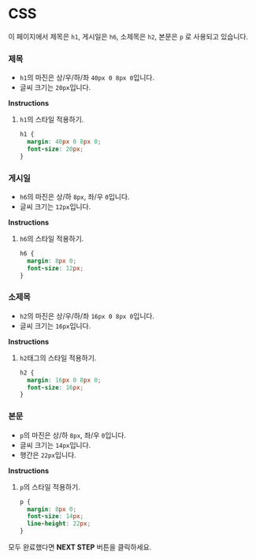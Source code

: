 # CSS
이 페이지에서 제목은 `h1`, 게시일은 `h6`, 소제목은 `h2`, 본문은 `p` 로 사용되고 있습니다. 



### 제목 

* `h1`의 마진은 상/우/하/좌 `40px 0 8px 0`입니다.
* 글씨 크기는 `20px`입니다.

**Instructions**
1. `h1`의 스타일 적용하기.
    ```css
    h1 {
      margin: 40px 0 8px 0;
      font-size: 20px;
    }
    ```



### 게시일
* `h6`의 마진은 상/하 `8px`, 좌/우 `0`입니다.
* 글씨 크기는 `12px`입니다.

**Instructions**
1. `h6`의 스타일 적용하기.
    ```css
    h6 {
      margin: 8px 0;
      font-size: 12px;
    }
    ```



### 소제목
* `h2`의 마진은 상/우/하/좌 `16px 0 8px 0`입니다.
* 글씨 크기는 `16px`입니다.

**Instructions**
1. `h2`태그의 스타일 적용하기.
    ```css
    h2 {
      margin: 16px 0 8px 0;
      font-size: 16px;
    }
    ```



### 본문
* `p`의 마진은 상/하 `8px`, 좌/우 `0`입니다.
* 글씨 크기는 `14px`입니다.
* 행간은 `22px`입니다.

**Instructions**

1. `p`의 스타일 적용하기.
    ```css
    p {
      margin: 8px 0;
      font-size: 14px;
      line-height: 22px;
    }
    ```



모두 완료했다면 **NEXT STEP** 버튼을 클릭하세요.



